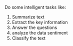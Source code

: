 Do some intelligent tasks like:

1. Summarize text
1. Extract the key information
1. Answer the questions
1. analyze the data sentiment
1. Classify the text
